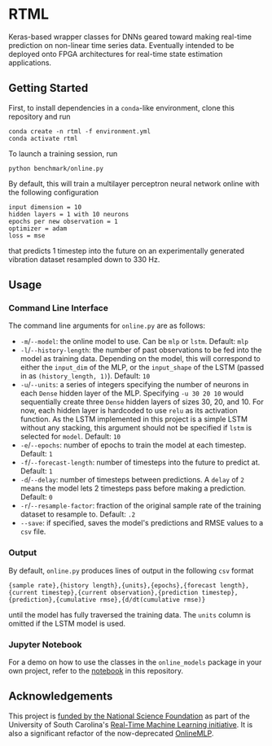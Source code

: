# RTML

Keras-based wrapper classes for DNNs geared toward making real-time prediction on non-linear time series data.
Eventually intended to be deployed onto FPGA architectures for real-time state estimation applications.

## Getting Started

First, to install dependencies in a `conda`-like environment, clone this repository and run
```shell script
conda create -n rtml -f environment.yml
conda activate rtml
```

To launch a training session, run

```shell script
python benchmark/online.py
```

By default, this will train a multilayer perceptron neural network online with the following configuration
```
input dimension = 10
hidden layers = 1 with 10 neurons
epochs per new observation = 1
optimizer = adam
loss = mse
```
that predicts 1 timestep into the future on an experimentally generated vibration dataset resampled down to 330 Hz.

## Usage

### Command Line Interface

The command line arguments for `online.py` are as follows:
* `-m`/`--model`: the online model to use. Can be `mlp` or `lstm`. Default: `mlp`
* `-l`/`--history-length`: the number of past observations to be fed into the model as training data. Depending on the
model, this will correspond to either the `input_dim` of the MLP, or the `input_shape` of the LSTM (passed in as
`(history_length, 1)`). Default: `10`
* `-u`/`--units`: a series of integers specifying the number of neurons in each `Dense` hidden layer of the MLP.
Specifying `-u 30 20 10` would sequentially create three `Dense` hidden layers of sizes 30, 20, and 10. For now, each
hidden layer is hardcoded to use `relu` as its activation function. As the LSTM implemented in this project is a simple
LSTM without any stacking, this argument should not be specified if `lstm` is selected for `model`. Default: `10`
* `-e`/`--epochs`: number of epochs to train the model at each timestep. Default: `1`
* `-f`/`--forecast-length`: number of timesteps into the future to predict at. Default: `1`
* `-d`/`--delay`: number of timesteps between predictions. A `delay` of `2` means the model lets 2 timesteps pass before
making a prediction. Default: `0`
* `-r`/`--resample-factor`: fraction of the original sample rate of the training dataset to resample to. Default: `.2`
* `--save`: if specified, saves the model's predictions and RMSE values to a `csv` file.

### Output

By default, `online.py` produces lines of output in the following `csv` format
```csv
{sample rate},{history length},{units},{epochs},{forecast length},{current timestep},{current observation},{prediction timestep},{prediction},{cumulative rmse},{d/dt(cumulative rmse)}
```
until the model has fully traversed the training data. The `units` column is omitted if the LSTM model is used.

### Jupyter Notebook
For a demo on how to use the classes in the `online_models` package in your own project, refer to the [notebook](
/notebooks/Online_Training_Demo.ipynb) in this repository.

## Acknowledgements

This project is [funded by the National Science Foundation](
https://www.nsf.gov/awardsearch/showAward?AWD_ID=1937535&HistoricalAwards=false) as part of the University of South
Carolina's [Real-Time Machine Learning initiative](
https://www.cse.sc.edu/news/dr-bakos-receives-nsf-grant-award-real-time-machine-learning). It is also a significant
refactor of the now-deprecated [OnlineMLP](https://github.com/singhish/OnlineMLP). 

